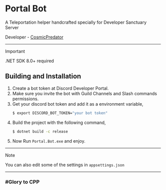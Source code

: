 ﻿# Portal Bot
A Teleportation helper handcrafted specially for Developer Sanctuary Server

Developer - [CosmicPredator](https://github.com/CosmicPredator)

---

> [!IMPORTANT]
> .NET SDK 8.0+ required

## Building and Installation
1. Create a bot token at Discord Developer Portal.
2. Make sure you invite the bot with Guild Channels and Slash commands permissions.
3. Get your discord bot token and add it as a environment variable,
    ```sh
    $ export DISCORD_BOT_TOKEN="your bot token"
    ```
4. Build the project with the following command,
    ```sh
    $ dotnet build -c release
    ```
5. Now Run `Portal.Bot.exe` and enjoy.

---

> [!NOTE]
> You can also edit some of the settings in `appsettings.json`

---

### #Glory to CPP